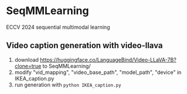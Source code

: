 # SeqMMLearning
ECCV 2024 sequential multimodal learning


## Video caption generation with video-llava
1. download https://huggingface.co/LanguageBind/Video-LLaVA-7B?clone=true to SeqMMLearning/
2. modify "vid_mapping", "video_base_path", "model_path", "device" in IKEA_caption.py
3. run generation with ```python IKEA_caption.py```
